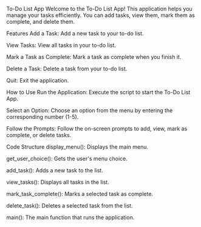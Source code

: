 To-Do List App
Welcome to the To-Do List App! This application helps you manage your tasks efficiently.
You can add tasks, view them, mark them as complete, and delete them.


Features
Add a Task: Add a new task to your to-do list.

View Tasks: View all tasks in your to-do list.

Mark a Task as Complete: Mark a task as complete when you finish it.

Delete a Task: Delete a task from your to-do list.

Quit: Exit the application.


How to Use
Run the Application: Execute the script to start the To-Do List App.

Select an Option: Choose an option from the menu by entering the corresponding number (1-5).

Follow the Prompts: Follow the on-screen prompts to add, view, mark as complete, or delete tasks.

Code Structure
display_menu(): Displays the main menu.

get_user_choice(): Gets the user's menu choice.

add_task(): Adds a new task to the list.

view_tasks(): Displays all tasks in the list.

mark_task_complete(): Marks a selected task as complete.

delete_task(): Deletes a selected task from the list.

main(): The main function that runs the application.
